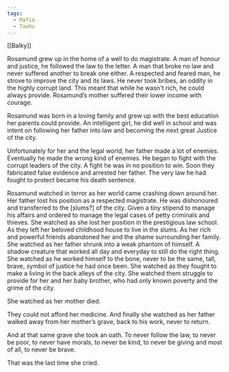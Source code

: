 ```yaml
---
tags:
  - Mafia
  - Tauhu
---
```


[[Balky]]

Rosamund grew up in the home of a well to do magistrate. A man of honour and justice, he followed the law to the letter. A man that broke no law and never suffered another to break one either. A respected and feared man, he strove to improve the city and its laws. He never took bribes, an oddity in the highly corrupt land. This meant that while he wasn't rich, he could always provide. Rosamund’s mother suffered their lower income with courage.  

Rosamund was born in a loving family and grew up with the best education her parents could provide. An intelligent girl, he did well in school and was intent on following her father into law and becoming the next great Justice of the city.   

Unfortunately for her and the legal world, her father made a lot of enemies. Eventually he made the wrong kind of enemies. He began to fight with the corrupt leaders of the city. A fight he was in no position to win. Soon they fabricated false evidence and arrested her father. The very law he had fought to protect became his death sentence.

Rosamund watched in terror as her world came crashing down around her. Her father lost his position as a respected magistrate. He was dishonoured and transferred to the [slums?] of the city. Given a tiny stipend to manage his affairs and ordered to manage the legal cases of petty criminals and thieves. She watched as she lost her position in the prestigious law school. As they left her beloved childhood house to live in the slums. As her rich and powerful friends abandoned her and the shame surrounding her family. She watched as her father shrunk into a weak phantom of himself. A shadow creature that worked all day and everyday to still do the right thing. She watched as he worked himself to the bone, never to be the same, tall, brave, symbol of justice he had once been. She watched as they fought to make a living in the back alleys of the city. She watched them struggle to provide for her and her baby brother, who had only known poverty and the grime of the city. 

She watched as her mother died.

They could not afford her medicine. And finally she watched as her father walked away from her mother’s grave, back to his work, never to return. 

And at that same grave she took an oath. To never follow the law, to never be poor, to never have morals, to never be kind, to never be giving and most of all, to never be brave.  
  
That was the last time she cried.